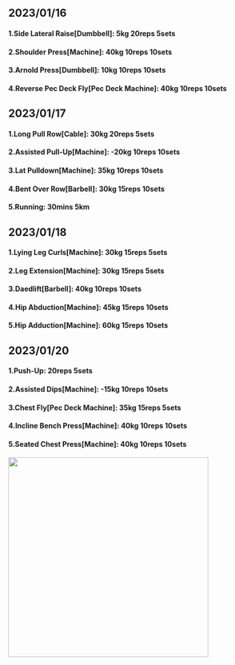 ## 2023/01/16
#### 1.Side Lateral Raise\[Dumbbell\]: 5kg 20reps 5sets
#### 2.Shoulder Press\[Machine\]: 40kg 10reps 10sets
#### 3.Arnold Press\[Dumbbell\]: 10kg 10reps 10sets
#### 4.Reverse Pec Deck Fly\[Pec Deck Machine\]: 40kg 10reps 10sets

## 2023/01/17
#### 1.Long Pull Row\[Cable\]: 30kg 20reps 5sets
#### 2.Assisted Pull-Up\[Machine\]: -20kg 10reps 10sets
#### 3.Lat Pulldown\[Machine\]: 35kg 10reps 10sets
#### 4.Bent Over Row\[Barbell\]: 30kg 15reps 10sets
#### 5.Running: 30mins 5km

## 2023/01/18
#### 1.Lying Leg Curls\[Machine\]: 30kg 15reps 5sets
#### 2.Leg Extension\[Machine\]: 30kg 15reps 5sets
#### 3.Daedlift\[Barbell\]: 40kg 10reps 10sets
#### 4.Hip Abduction\[Machine\]: 45kg 15reps 10sets
#### 5.Hip Adduction\[Machine\]: 60kg 15reps 10sets

## 2023/01/20
#### 1.Push-Up: 20reps 5sets
#### 2.Assisted Dips\[Machine\]: -15kg 10reps 10sets
#### 3.Chest Fly\[Pec Deck Machine\]: 35kg 15reps 5sets
#### 4.Incline Bench Press\[Machine\]: 40kg 10reps 10sets
#### 5.Seated Chest Press\[Machine\]: 40kg 10reps 10sets

<img src='../_resources/__072.png' width='400px' />
